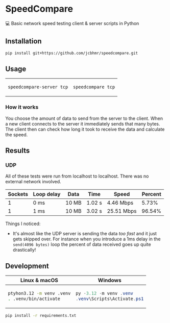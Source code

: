 # SpeedCompare

💻 Basic network speed testing client & server scripts in Python

## Installation

```sh
pip install git+https://github.com/jcbhmr/speedcompare.git
```

## Usage

<table><td>

```sh
speedcompare-server tcp
```

<td>

```sh
speedcompare tcp
```

</table>

### How it works

You choose the amount of data to send from the server to the client. When a new client connects to the server it immediately sends that many bytes. The client then can check how long it took to receive the data and calculate the speed.

## Results

### UDP

All of these tests were run from localhost to localhost. There was no external network involved.

| Sockets | Loop delay | Data | Time | Speed | Percent |
| --- | --- | --- | --- | --- | --- |
| 1 | 0 ms | 10 MB | 1.02 s | 4.46 Mbps | 5.73% |
| 1 | 1 ms | 10 MB | 3.02 s | 25.51 Mbps | 96.54% |

Things I noticed:

- It's almost like the UDP server is sending the data _too fast_ and it just gets skipped over. For instance when you introduce a 1ms delay in the `send(4096 bytes)` loop the percent of data received goes up quite drastically!

## Development

<table><thead><tr><th>Linux & macOS<th>Windows
<tbody><tr><td>

```sh
ptyhon3.12 -m venv .venv
. .venv/bin/activate
```

<td>

```ps1
py -3.12 -m venv .venv
.venv\Scripts\Activate.ps1
```

</table>

```sh
pip install -r requirements.txt
```
